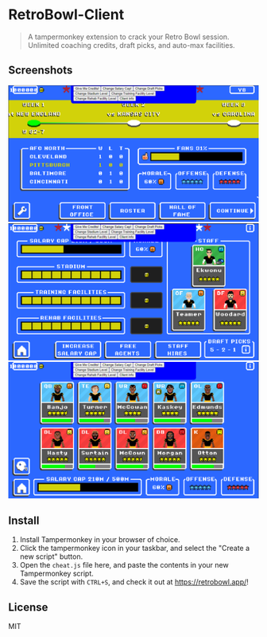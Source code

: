 # RetroBowl-Client
> A tampermonkey extension to crack your Retro Bowl session. Unlimited coaching credits, draft picks, and auto-max facilities.

## Screenshots
![Home team page. Maxed.](/images/home.png)
![Front Office page. Maxed.](/images/front-office.png)
![Roster page. Maxed.](/images/roster.png)

## Install
1. Install Tampermonkey in your browser of choice.
2. Click the tampermonkey icon in your taskbar, and select the "Create a new script" button. 
3. Open the ``cheat.js`` file here, and paste the contents in your new Tampermonkey script.
4. Save the script with ``CTRL+S``, and check it out at https://retrobowl.app/!

## License
MIT

